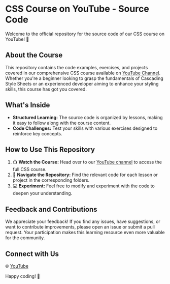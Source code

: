 # CSS Course on YouTube - Source Code

Welcome to the official repository for the source code of our CSS course on YouTube! 🎉

## About the Course
This repository contains the code examples, exercises, and projects covered in our comprehensive CSS course available on [YouTube Channel](https://www.youtube.com/@ramialkaro). Whether you're a beginner looking to grasp the fundamentals of Cascading Style Sheets or an experienced developer aiming to enhance your styling skills, this course has got you covered.

## What's Inside
- **Structured Learning:** The source code is organized by lessons, making it easy to follow along with the course content.
- **Code Challenges:** Test your skills with various exercises designed to reinforce key concepts.

## How to Use This Repository
1. 📺 **Watch the Course:** Head over to our [YouTube channel](https://www.youtube.com/@ramialkaro) to access the full CSS course.
2. 📂 **Navigate the Repository:** Find the relevant code for each lesson or project in the corresponding folders.
3. 💻 **Experiment:** Feel free to modify and experiment with the code to deepen your understanding.

## Feedback and Contributions
We appreciate your feedback! If you find any issues, have suggestions, or want to contribute improvements, please open an issue or submit a pull request. Your participation makes this learning resource even more valuable for the community.

## Connect with Us
🌐 [YouTube](https://www.youtube.com/@ramialkaro)

Happy coding! 🚀
